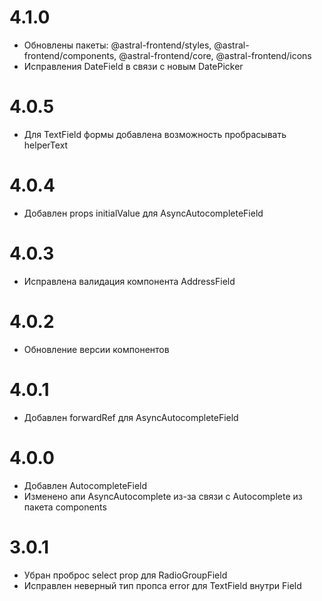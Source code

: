 # 4.1.0

- Обновлены пакеты: @astral-frontend/styles, @astral-frontend/components, @astral-frontend/core, @astral-frontend/icons
- Исправления DateField в связи с новым DatePicker

# 4.0.5

- Для TextField формы добавлена возможность пробрасывать helperText

# 4.0.4

- Добавлен props initialValue для AsyncAutocompleteField

# 4.0.3

- Исправлена валидация компонента AddressField

# 4.0.2

- Обновление версии компонентов

# 4.0.1

- Добавлен forwardRef для AsyncAutocompleteField

# 4.0.0

- Добавлен AutocompleteField
- Изменено апи AsyncAutocomplete из-за связи с Autocomplete из пакета components

# 3.0.1

- Убран проброс select prop для RadioGroupField
- Исправлен неверный тип пропса error для TextField внутри Field
